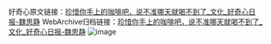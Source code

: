 好奇心原文链接：[珍惜你手上的咖啡吧，说不准哪天就喝不到了_文化_好奇心日报-魏思静](https://www.qdaily.com/articles/7496.html)
WebArchive归档链接：[珍惜你手上的咖啡吧，说不准哪天就喝不到了_文化_好奇心日报-魏思静](http://web.archive.org/web/20190623172406/https://www.qdaily.com/articles/7496.html)
![image](http://ww3.sinaimg.cn/large/007d5XDply1g3wjfpnh9ij30u02u44qp)